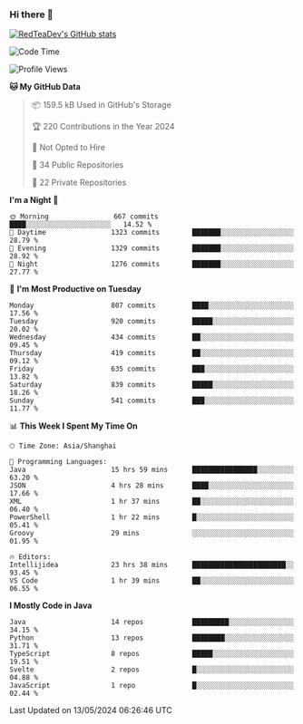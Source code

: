 ### Hi there 👋

<!--
**RedTeaDev/RedTeaDev** is a ✨ _special_ ✨ repository because its `README.md` (this file) appears on your GitHub profile.

Here are some ideas to get you started:

- 🔭 I’m currently working on ...
- 🌱 I’m currently learning ...
- 👯 I’m looking to collaborate on ...
- 🤔 I’m looking for help with ...
- 💬 Ask me about ...
- 📫 How to reach me: ...
- 😄 Pronouns: ...
- ⚡ Fun fact: ...
-->

<!--
[![wakatime](https://wakatime.com/badge/user/6b101ed0-04c0-4490-9283-eb61f2efff96.svg)](https://wakatime.com/@6b101ed0-04c0-4490-9283-eb61f2efff96)
!-->

[![RedTeaDev's GitHub stats](https://github-readme-stats.vercel.app/api?username=RedTeaDev)](https://github.com/anuraghazra/github-readme-stats)
<!--
[![willianrod's wakatime stats](https://github-readme-stats.vercel.app/api/wakatime?username=RedTeaDev)](https://github.com/anuraghazra/github-readme-stats)
!-->
<!--START_SECTION:waka-->
![Code Time](http://img.shields.io/badge/Code%20Time-2%2C243%20hrs%2034%20mins-blue)

![Profile Views](http://img.shields.io/badge/Profile%20Views-3-blue)

**🐱 My GitHub Data** 

> 📦 159.5 kB Used in GitHub's Storage 
 > 
> 🏆 220 Contributions in the Year 2024
 > 
> 🚫 Not Opted to Hire
 > 
> 📜 34 Public Repositories 
 > 
> 🔑 22 Private Repositories 
 > 
**I'm a Night 🦉** 

```text
🌞 Morning                667 commits         ████░░░░░░░░░░░░░░░░░░░░░   14.52 % 
🌆 Daytime                1323 commits        ███████░░░░░░░░░░░░░░░░░░   28.79 % 
🌃 Evening                1329 commits        ███████░░░░░░░░░░░░░░░░░░   28.92 % 
🌙 Night                  1276 commits        ███████░░░░░░░░░░░░░░░░░░   27.77 % 
```
📅 **I'm Most Productive on Tuesday** 

```text
Monday                   807 commits         ████░░░░░░░░░░░░░░░░░░░░░   17.56 % 
Tuesday                  920 commits         █████░░░░░░░░░░░░░░░░░░░░   20.02 % 
Wednesday                434 commits         ██░░░░░░░░░░░░░░░░░░░░░░░   09.45 % 
Thursday                 419 commits         ██░░░░░░░░░░░░░░░░░░░░░░░   09.12 % 
Friday                   635 commits         ███░░░░░░░░░░░░░░░░░░░░░░   13.82 % 
Saturday                 839 commits         █████░░░░░░░░░░░░░░░░░░░░   18.26 % 
Sunday                   541 commits         ███░░░░░░░░░░░░░░░░░░░░░░   11.77 % 
```


📊 **This Week I Spent My Time On** 

```text
🕑︎ Time Zone: Asia/Shanghai

💬 Programming Languages: 
Java                     15 hrs 59 mins      ████████████████░░░░░░░░░   63.20 % 
JSON                     4 hrs 28 mins       ████░░░░░░░░░░░░░░░░░░░░░   17.66 % 
XML                      1 hr 37 mins        ██░░░░░░░░░░░░░░░░░░░░░░░   06.40 % 
PowerShell               1 hr 22 mins        █░░░░░░░░░░░░░░░░░░░░░░░░   05.41 % 
Groovy                   29 mins             ░░░░░░░░░░░░░░░░░░░░░░░░░   01.95 % 

🔥 Editors: 
Intellijidea             23 hrs 38 mins      ███████████████████████░░   93.45 % 
VS Code                  1 hr 39 mins        ██░░░░░░░░░░░░░░░░░░░░░░░   06.55 % 
```

**I Mostly Code in Java** 

```text
Java                     14 repos            █████████░░░░░░░░░░░░░░░░   34.15 % 
Python                   13 repos            ████████░░░░░░░░░░░░░░░░░   31.71 % 
TypeScript               8 repos             █████░░░░░░░░░░░░░░░░░░░░   19.51 % 
Svelte                   2 repos             █░░░░░░░░░░░░░░░░░░░░░░░░   04.88 % 
JavaScript               1 repo              █░░░░░░░░░░░░░░░░░░░░░░░░   02.44 % 
```




 Last Updated on 13/05/2024 06:26:46 UTC
<!--END_SECTION:waka-->


